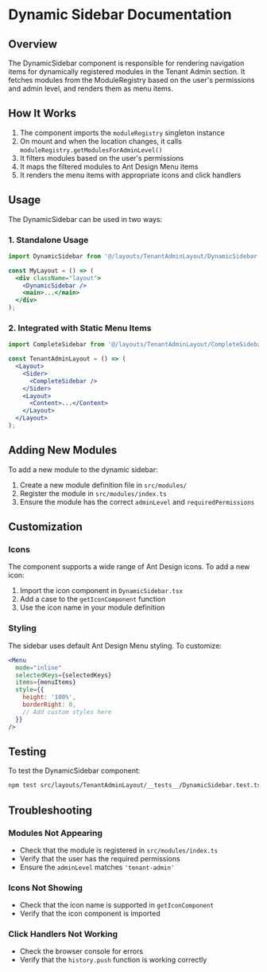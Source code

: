 # Dynamic Sidebar Documentation

## Overview

The DynamicSidebar component is responsible for rendering navigation items for dynamically registered modules in the Tenant Admin section. It fetches modules from the ModuleRegistry based on the user's permissions and admin level, and renders them as menu items.

## How It Works

1. The component imports the `moduleRegistry` singleton instance
2. On mount and when the location changes, it calls `moduleRegistry.getModulesForAdminLevel()` 
3. It filters modules based on the user's permissions
4. It maps the filtered modules to Ant Design Menu items
5. It renders the menu items with appropriate icons and click handlers

## Usage

The DynamicSidebar can be used in two ways:

### 1. Standalone Usage
```jsx
import DynamicSidebar from '@/layouts/TenantAdminLayout/DynamicSidebar';

const MyLayout = () => (
  <div className="layout">
    <DynamicSidebar />
    <main>...</main>
  </div>
);
```

### 2. Integrated with Static Menu Items
```jsx
import CompleteSidebar from '@/layouts/TenantAdminLayout/CompleteSidebar';

const TenantAdminLayout = () => (
  <Layout>
    <Sider>
      <CompleteSidebar />
    </Sider>
    <Layout>
      <Content>...</Content>
    </Layout>
  </Layout>
);
```

## Adding New Modules

To add a new module to the dynamic sidebar:

1. Create a new module definition file in `src/modules/`
2. Register the module in `src/modules/index.ts`
3. Ensure the module has the correct `adminLevel` and `requiredPermissions`

## Customization

### Icons
The component supports a wide range of Ant Design icons. To add a new icon:

1. Import the icon component in `DynamicSidebar.tsx`
2. Add a case to the `getIconComponent` function
3. Use the icon name in your module definition

### Styling
The sidebar uses default Ant Design Menu styling. To customize:

```jsx
<Menu
  mode="inline"
  selectedKeys={selectedKeys}
  items={menuItems}
  style={{ 
    height: '100%', 
    borderRight: 0,
    // Add custom styles here
  }}
/>
```

## Testing

To test the DynamicSidebar component:

```bash
npm test src/layouts/TenantAdminLayout/__tests__/DynamicSidebar.test.tsx
```

## Troubleshooting

### Modules Not Appearing
- Check that the module is registered in `src/modules/index.ts`
- Verify that the user has the required permissions
- Ensure the `adminLevel` matches `'tenant-admin'`

### Icons Not Showing
- Check that the icon name is supported in `getIconComponent`
- Verify that the icon component is imported

### Click Handlers Not Working
- Check the browser console for errors
- Verify that the `history.push` function is working correctly